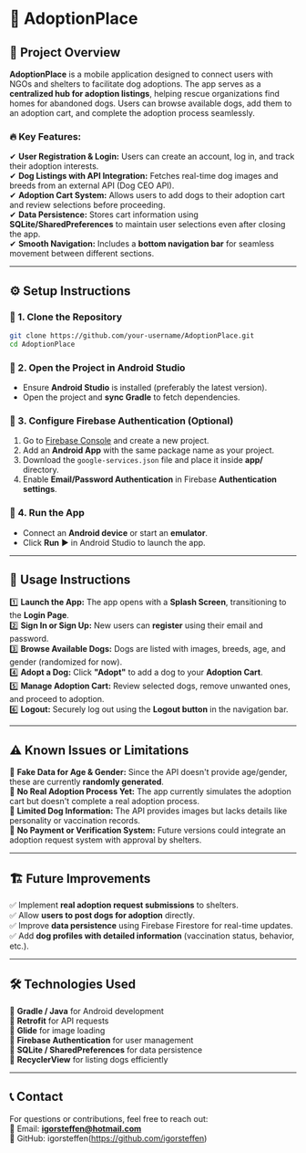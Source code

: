# 🐶 AdoptionPlace  

## 📌 Project Overview  
**AdoptionPlace** is a mobile application designed to connect users with NGOs and shelters to facilitate dog adoptions. The app serves as a **centralized hub for adoption listings**, helping rescue organizations find homes for abandoned dogs. Users can browse available dogs, add them to an adoption cart, and complete the adoption process seamlessly.  

### 🔥 Key Features:  
✔ **User Registration & Login:** Users can create an account, log in, and track their adoption interests.  
✔ **Dog Listings with API Integration:** Fetches real-time dog images and breeds from an external API (Dog CEO API).  
✔ **Adoption Cart System:** Allows users to add dogs to their adoption cart and review selections before proceeding.  
✔ **Data Persistence:** Stores cart information using **SQLite/SharedPreferences** to maintain user selections even after closing the app.  
✔ **Smooth Navigation:** Includes a **bottom navigation bar** for seamless movement between different sections.  

---

## ⚙️ Setup Instructions  

### 🔹 1. Clone the Repository  
```sh
git clone https://github.com/your-username/AdoptionPlace.git
cd AdoptionPlace
```

### 🔹 2. Open the Project in Android Studio  
- Ensure **Android Studio** is installed (preferably the latest version).  
- Open the project and **sync Gradle** to fetch dependencies.  

### 🔹 3. Configure Firebase Authentication (Optional)  
1. Go to [Firebase Console](https://console.firebase.google.com/) and create a new project.  
2. Add an **Android App** with the same package name as your project.  
3. Download the `google-services.json` file and place it inside **app/** directory.  
4. Enable **Email/Password Authentication** in Firebase **Authentication settings**.  

### 🔹 4. Run the App  
- Connect an **Android device** or start an **emulator**.  
- Click **Run** ▶️ in Android Studio to launch the app.  

---

## 🚀 Usage Instructions  

1️⃣ **Launch the App:** The app opens with a **Splash Screen**, transitioning to the **Login Page**.  
2️⃣ **Sign In or Sign Up:** New users can **register** using their email and password.  
3️⃣ **Browse Available Dogs:** Dogs are listed with images, breeds, age, and gender (randomized for now).  
4️⃣ **Adopt a Dog:** Click **"Adopt"** to add a dog to your **Adoption Cart**.  
5️⃣ **Manage Adoption Cart:** Review selected dogs, remove unwanted ones, and proceed to adoption.  
6️⃣ **Logout:** Securely log out using the **Logout button** in the navigation bar.  

---

## ⚠️ Known Issues or Limitations  

🔸 **Fake Data for Age & Gender:** Since the API doesn't provide age/gender, these are currently **randomly generated**.  
🔸 **No Real Adoption Process Yet:** The app currently simulates the adoption cart but doesn't complete a real adoption process.  
🔸 **Limited Dog Information:** The API provides images but lacks details like personality or vaccination records.  
🔸 **No Payment or Verification System:** Future versions could integrate an adoption request system with approval by shelters.  

---

## 🏗️ Future Improvements  
✅ Implement **real adoption request submissions** to shelters.  
✅ Allow **users to post dogs for adoption** directly.  
✅ Improve **data persistence** using Firebase Firestore for real-time updates.  
✅ Add **dog profiles with detailed information** (vaccination status, behavior, etc.).  

---

## 🛠️ Technologies Used  
🔹 **Gradle / Java** for Android development  
🔹 **Retrofit** for API requests  
🔹 **Glide** for image loading  
🔹 **Firebase Authentication** for user management  
🔹 **SQLite / SharedPreferences** for data persistence  
🔹 **RecyclerView** for listing dogs efficiently  

---

## 📞 Contact  
For questions or contributions, feel free to reach out:  
📧 Email: **igorsteffen@hotmail.com**  
🔗 GitHub: igorsteffen(https://github.com/igorsteffen)  
